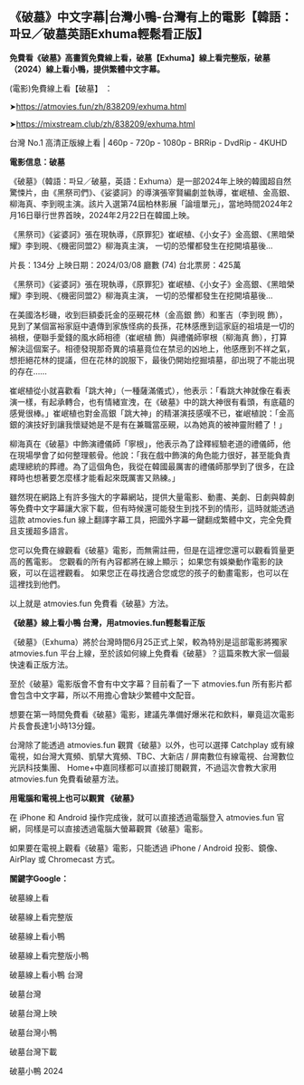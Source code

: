 ## 《破墓》中文字幕|台灣小鴨-台灣有上的電影【韓語：파묘／破墓英語Exhuma輕鬆看正版】


**免費看《破墓》高畫質免費線上看，破墓【Exhuma】線上看完整版，破墓（2024）線上看小鴨，提供繁體中文字幕。**

(電影)免費線上看【破墓】 ：

➤https://atmovies.fun/zh/838209/exhuma.html

➤https://mixstream.club/zh/838209/exhuma.html

台灣 No.1 高清正版線上看 | 460p - 720p - 1080p - BRRip - DvdRip - 4KUHD

**電影信息：破墓**

《破墓》（韓語：파묘／破墓，英語：Exhuma）是一部2024年上映的韓國超自然驚悚片，由《黑祭司們》、《娑婆訶》的導演張宰賢編劇並執導，崔岷植、金高銀、柳海真、李到晛主演。該片入選第74屆柏林影展「論壇單元」，當地時間2024年2月16日舉行世界首映，2024年2月22日在韓國上映。

《黑祭司》《娑婆訶》張在現執導，《原罪犯》崔岷植、《小女子》金高銀、《黑暗榮耀》李到晛、《機密同盟2》柳海真主演， 一切的恐懼都發生在挖開墳墓後…

片長：134分 上映日期：2024/03/08 廳數 (74) 台北票房：425萬

《黑祭司》《娑婆訶》張在現執導，《原罪犯》崔岷植、《小女子》金高銀、《黑暗榮耀》李到晛、《機密同盟2》柳海真主演， 一切的恐懼都發生在挖開墳墓後…

在美國洛杉磯，收到巨額委託金的巫覡花林（金高銀 飾）和峯吉（李到晛 飾），見到了某個富裕家庭中遺傳到家族怪病的長孫，花林感應到這家庭的祖墳是一切的禍根，便聯手愛錢的風水師相德（崔岷植 飾）與禮儀師寧根（柳海真 飾），打算解決這個案子。相德發現那奇異的墳墓竟位在禁忌的凶地上，他感應到不祥之氣，想拒絕花林的提議，但在花林的說服下，最後仍開始挖掘墳墓，卻出現了不能出現的存在……

崔岷植從小就喜歡看「跳大神」（一種薩滿儀式），他表示：「看跳大神就像在看表演一樣，有起承轉合，也有情緒宣洩，在《破墓》中的跳大神很有看頭，有底蘊的感覺很棒。」崔岷植也對金高銀「跳大神」的精湛演技感嘆不已，崔岷植說：「金高銀的演技好到讓我懷疑她是不是有在兼職當巫覡，以為她真的被神靈附體了！」

柳海真在《破墓》中飾演禮儀師「寧根」，他表示為了詮釋經驗老道的禮儀師，他在現場學會了如何整理骸骨。他說：「我在戲中飾演的角色能力很好，甚至能負責處理總統的葬禮。為了這個角色，我從在韓國最厲害的禮儀師那學到了很多，在詮釋時也想著要怎麼樣才能看起來既厲害又熟練。」

雖然現在網路上有許多強大的字幕網站，提供大量電影、動畫、美劇、日劇與韓劇等免費中文字幕讓大家下載，但有時候還可能發生到找不到的情形，這時就能透過這款 atmovies.fun 線上翻譯字幕工具，把國外字幕一鍵翻成繁體中文，完全免費且支援超多語言。

您可以免費在線觀看《破墓》電影，而無需註冊，但是在這裡您還可以觀看質量更高的舊電影。 您觀看的所有內容都將在線上顯示； 如果您有娛樂動作電影的訣竅，可以在這裡觀看。 如果您正在尋找適合您或您的孩子的動畫電影，也可以在這裡找到他們。

以上就是 atmovies.fun 免費看《破墓》方法。

**《破墓》線上看小鴨 台灣，用atmovies.fun輕鬆看正版**

《破墓》（Exhuma）將於台灣時間6月25正式上架，較為特別是這部電影將獨家atmovies.fun 平台上線，至於該如何線上免費看《破墓》？這篇來教大家一個最快速看正版方法。

至於《破墓》電影版會不會有中文字幕？目前看了一下 atmovies.fun 所有影片都會包含中文字幕，所以不用擔心會缺少繁體中文配音。

想要在第一時間免費看《破墓》電影，建議先準備好爆米花和飲料，畢竟這次電影片長會長達1小時13分鐘。  

台灣除了能透過 atmovies.fun 觀賞《破墓》以外，也可以選擇 Catchplay 或有線電視，如台灣大寬頻、凱擘大寬頻、TBC、大新店 / 屏南數位有線電視、台灣數位光訊科技集團、 Home+中嘉同樣都可以直接訂閱觀賞，不過這次會教大家用 atmovies.fun 免費看破墓方法。

**用電腦和電視上也可以觀賞 《破墓》**

在 iPhone 和 Android 操作完成後，就可以直接透過電腦登入 atmovies.fun 官網，同樣是可以直接透過電腦大螢幕觀賞《破墓》電影。

如果要在電視上觀看《破墓》電影，只能透過 iPhone / Android 投影、鏡像、AirPlay 或 Chromecast 方式。


**關鍵字Google：**

破墓線上看

破墓線上看完整版

破墓線上看小鴨

破墓線上看完整版小鴨

破墓線上看小鴨 台灣

破墓台灣

破墓台灣上映

破墓台灣小鴨

破墓台灣下載

破墓小鴨 2024
